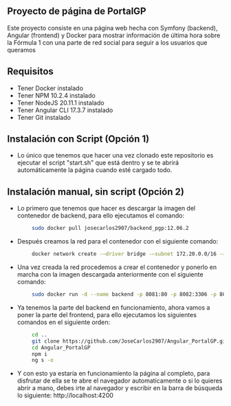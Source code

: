 ## Proyecto de página de PortalGP

Este proyecto consiste en una página web hecha con Symfony (backend), Angular (frontend) y Docker para mostrar información de última hora sobre la Fórmula 1 con una parte de red social para seguir a los usuarios que queramos
## Requisitos

- Tener Docker instalado
- Tener NPM 10.2.4 instalado
- Tener NodeJS 20.11.1 instalado
- Tener Angular CLI 17.3.7 instalado
- Tener Git instalado
## Instalación con Script (Opción 1)

- Lo único que tenemos que hacer una vez clonado este repositorio es ejecutar el script "start.sh" que está dentro y se te abrirá automáticamente la página cuando esté cargado todo.
## Instalación manual, sin script (Opción 2)

- Lo primero que tenemos que hacer es descargar la imagen del contenedor de backend, para ello ejecutamos el comando: 

```bash
        sudo docker pull josecarlos2907/backend_pgp:12.06.2
```

- Después creamos la red para el contenedor con el siguiente comando: 
```bash
        docker network create -–driver bridge -–subnet 172.20.0.0/16 -–gateway 172.20.0.1 red_pgp
```

- Una vez creada la red procedemos a crear el contenedor y ponerlo en marcha con la imagen descargada anteriormente con el siguiente comando: 
```bash
        sudo docker run -d --name backend -p 8081:80 -p 8082:3306 -p 8083:8000 --ip 172.20.0.2 --net red_pgp --entrypoint /bin/sh josecarlospg2907/backend_pgp:12.06.2 -c "/opt/lampp/lampp start && cd /home/usuario/symfony/API_PortalGP && symfony server:start --port=8000"
```

- Ya tenemos la parte del backend en funcionamiento, ahora vamos a poner la parte del frontend, para ello ejecutamos los siguientes comandos en el siguiente orden:
```bash
        cd ..
        git clone https://github.com/JoseCarlos2907/Angular_PortalGP.git
        cd Angular_PortalGP
        npm i
        ng s -o
```


- Y con esto ya estaría en funcionamiento la página al completo, para disfrutar de ella se te abre el navegador automaticamente o si lo quieres abrir a mano, debes irte al navegador y escribir en la barra de búsqueda lo siguiente: http://localhost:4200